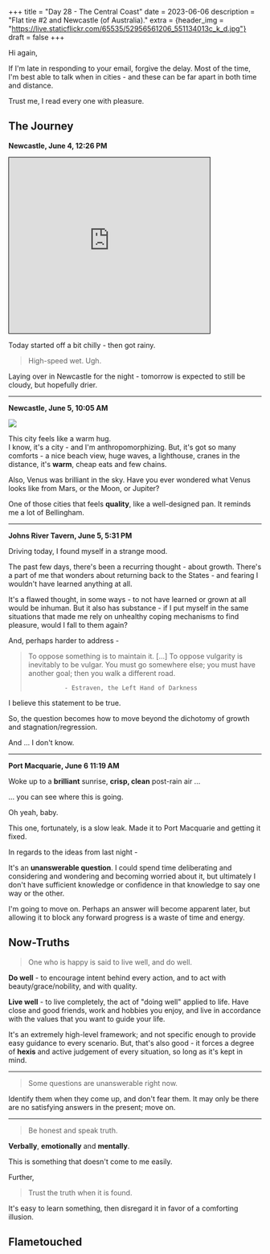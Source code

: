 +++
title = "Day 28 - The Central Coast"
date = 2023-06-06
description = "Flat tire #2 and Newcastle (of Australia)."
extra = {header_img = "https://live.staticflickr.com/65535/52956561206_551134013c_k_d.jpg"}
draft = false
+++

<!-- Each entry should cut out the meaningless bits - tell a story. The blog part can be fulfilled by use of photos and descriptions - the journal, however, is more important. -->

Hi again,

If I'm late in responding to your email, forgive the delay. Most of the time, I'm best able to talk when in cities - and these can be far apart in both time and distance. 

Trust me, I read every one with pleasure. 

## The Journey

**Newcastle, June 4, 12:26 PM**

<iframe width="400" height="350" frameborder="0" scrolling="no" marginheight="0" marginwidth="0" src="https://www.openstreetmap.org/export/embed.html?bbox=151.54609680175784%2C-33.117424938531364%2C152.01301574707034%2C-32.74801260358347&amp;layer=mapnik&amp;marker=-32.93319977098896%2C151.77955627441406" style="border: 1px solid black"></iframe>

Today started off a bit chilly - then got rainy. 

> High-speed wet. Ugh.

Laying over in Newcastle for the night - tomorrow is expected to still be cloudy, but hopefully drier. 

---

**Newcastle, June 5, 10:05 AM**

<img src="https://live.staticflickr.com/65535/52952123079_a5bc87b3fe_o_d.gif" style="margin: 0 auto; display: block; margin-top: 1em; margin-bottom: 1em;" /> 

This city feels like a warm hug. 

<div class="gallery">
    <a href="https://live.staticflickr.com/65535/52956713119_c383b0e701_k_d.jpg" data-ngthumb="https://live.staticflickr.com/65535/52956713119_999598e925_c_d.jpg"></a>
</div>
<div class="gallery" style="margin-top: -1em;">
    <a href="https://live.staticflickr.com/65535/52956567421_860eabe20a_k_d.jpg" data-ngthumb="https://live.staticflickr.com/65535/52956567421_0c10f2349f_c_d.jpg"></a>
    <a href="https://live.staticflickr.com/65535/52955968667_9b287dfcb6_k_d.jpg" data-ngthumb="https://live.staticflickr.com/65535/52955968667_d8383d646d_c_d.jpg"></a>
    <a href="https://live.staticflickr.com/65535/52955970042_ed67830a31_k_d.jpg" data-ngthumb="https://live.staticflickr.com/65535/52955970042_b7a8f4401b_c_d.jpg"></a>
    <a href="https://live.staticflickr.com/65535/52956708834_5cea61644b_o_d.jpg" data-ngthumb="https://live.staticflickr.com/65535/52956708834_e83759c2b3_c_d.jpg"></a>
    <a href="https://live.staticflickr.com/65535/52955964912_b9b9df8639_o_d.jpg" data-ngthumb="https://live.staticflickr.com/65535/52955964912_61f2e08656_c_d.jpg"></a>
    <a href="https://live.staticflickr.com/65535/52955965532_2c90b90fd4_k_d.jpg" data-ngthumb="https://live.staticflickr.com/65535/52955965532_11f4ce1ac6_c_d.jpg"></a>
</div>

I know, it's a city - and I'm anthropomorphizing. But, it's got so many comforts - a nice beach view, huge waves, a lighthouse, cranes in the distance, it's **warm**, cheap eats and few chains. 

Also, Venus was brilliant in the sky. Have you ever wondered what Venus looks like from Mars, or the Moon, or Jupiter?

<div class="gallery">
    <a href="https://live.staticflickr.com/65535/52956948290_1b322c4bd3_o_d.jpg" data-ngthumb="https://live.staticflickr.com/65535/52956948290_b1f86951ac_c_d.jpg"></a>
</div>

One of those cities that feels **quality**, like a well-designed pan. It reminds me a lot of Bellingham. 

---

**Johns River Tavern, June 5, 5:31 PM**

Driving today, I found myself in a strange mood. 

The past few days, there's been a recurring thought - about growth. There's a part of me that wonders about returning back to the States - and fearing I wouldn't have learned anything at all. 

It's a flawed thought, in some ways - to not have learned or grown at all would be inhuman. But it also has substance - if I put myself in the same situations that made me rely on unhealthy coping mechanisms to find pleasure, would I fall to them again?

And, perhaps harder to address -

> To oppose something is to maintain it. [...] To oppose vulgarity is inevitably to be vulgar. You must go somewhere else; you must have another goal; then you walk a different road. 
>
>               - Estraven, the Left Hand of Darkness

I believe this statement to be true.

So, the question becomes how to move beyond the dichotomy of growth and stagnation/regression. 

And ... I don't know. 

---

**Port Macquarie, June 6 11:19 AM**

Woke up to a **brilliant** sunrise, **crisp, clean** post-rain air ... 

... you can see where this is going. 

<div class="gallery">
    <a href="https://live.staticflickr.com/65535/52956011247_4c60ec2335_k_d.jpg" data-ngthumb="https://live.staticflickr.com/65535/52956011247_9decfa82de_c_d.jpg"></a>
    <a href="https://live.staticflickr.com/65535/52956611021_fb7e902076_k_d.jpg" data-ngthumb="https://live.staticflickr.com/65535/52956611021_2fe55e2724_c_d.jpg"></a>
</div>

<flat tire gif>

Oh yeah, baby. 

This one, fortunately, is a slow leak. Made it to Port Macquarie and getting it fixed. 

In regards to the ideas from last night -

It's an **unanswerable question**. I could spend time deliberating and considering and wondering and becoming worried about it, but ultimately I don't have sufficient knowledge or confidence in that knowledge to say one way or the other. 

I'm going to move on. Perhaps an answer will become apparent later, but allowing it to block any forward progress is a waste of time and energy. 

## Now-Truths

> One who is happy is said to live well, and do well. 

**Do well** - to encourage intent behind every action, and to act with beauty/grace/nobility, and with quality.

**Live well** - to live completely, the act of "doing well" applied to life. Have close and good friends, work and hobbies you enjoy, and live in accordance with the values that you want to guide your life. 

It's an extremely high-level framework; and not specific enough to provide easy guidance to every scenario. But, that's also good - it forces a degree of **hexis** and active judgement of every situation, so long as it's kept in mind. 

---

> Some questions are unanswerable right now. 

Identify them when they come up, and don't fear them. It may only be there are no satisfying answers in the present; move on. 

---

> Be honest and speak truth. 

**Verbally**, **emotionally** and **mentally**. 

This is something that doesn't come to me easily. 

Further,

> Trust the truth when it is found. 

It's easy to learn something, then disregard it in favor of a comforting illusion. 

## Flametouched

<div class="gallery">
    <a href="https://live.staticflickr.com/65535/52956561206_a9440cdbd6_o_d.jpg" data-ngthumb="https://live.staticflickr.com/65535/52956561206_090f9c5fa2_c_d.jpg"></a>
</div>